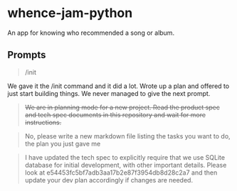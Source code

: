 # whence-jam-python
An app for knowing who recommended a song or album.

## Prompts

> /init

We gave it the /init command and it did a lot. Wrote up a plan and offered to just start building things. We never managed to give the next prompt.

> ~~We are in planning mode for a new project. Read the product spec and tech spec documents in this repository and wait for more instructions.~~

> No, please write a new markdown file listing the tasks you want to do, the plan you just gave me

> I have updated the tech spec to explicitly require that we use SQLite database for initial development, with other important details. Please look at e54453fc5bf7adb3aa17b2e87f3954db8d28c2a7 and then update your dev plan accordingly if changes are needed.
